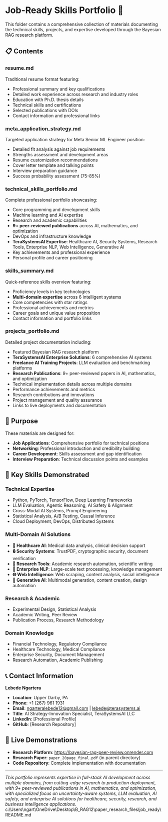 # Job-Ready Skills Portfolio 📁

This folder contains a comprehensive collection of materials documenting the technical skills, projects, and expertise developed through the Bayesian RAG research platform.

## 📋 Contents

### **resume.md**
Traditional resume format featuring:
- Professional summary and key qualifications
- Detailed work experience across research and industry roles
- Education with Ph.D. thesis details
- Technical skills and certifications
- Selected publications with DOIs
- Contact information and professional links

### **meta_application_strategy.md**
Targeted application strategy for Meta Senior ML Engineer position:
- Detailed fit analysis against job requirements
- Strengths assessment and development areas
- Resume customization recommendations
- Cover letter template and talking points
- Interview preparation guidance
- Success probability assessment (75-85%)

### **technical_skills_portfolio.md**
Complete professional portfolio showcasing:
- Core programming and development skills
- Machine learning and AI expertise
- Research and academic capabilities
- **9+ peer-reviewed publications** across AI, mathematics, and optimization
- DevOps and infrastructure knowledge
- **TeraSystemsAI Expertise**: Healthcare AI, Security Systems, Research Tools, Enterprise NLP, Web Intelligence, Generative AI
- Key achievements and professional experience
- Personal profile and career positioning

### **skills_summary.md**
Quick-reference skills overview featuring:
- Proficiency levels in key technologies
- **Multi-domain expertise** across 6 intelligent systems
- Core competencies with star ratings
- Professional achievements and metrics
- Career goals and unique value proposition
- Contact information and portfolio links

### **projects_portfolio.md**
Detailed project documentation including:
- Featured Bayesian RAG research platform
- **TeraSystemsAI Enterprise Solutions**: 6 comprehensive AI systems
- **Freelance AI Training Projects**: LLM evaluation and benchmarking platforms
- **Research Publications**: 9+ peer-reviewed papers in AI, mathematics, and optimization
- Technical implementation details across multiple domains
- Performance achievements and metrics
- Research contributions and innovations
- Project management and quality assurance
- Links to live deployments and documentation

## 🎯 Purpose

These materials are designed for:
- **Job Applications**: Comprehensive portfolio for technical positions
- **Networking**: Professional introduction and credibility building
- **Career Development**: Skills assessment and gap identification
- **Interview Preparation**: Technical discussion points and examples

## 🔑 Key Skills Demonstrated

### **Technical Expertise**
- Python, PyTorch, TensorFlow, Deep Learning Frameworks
- LLM Evaluation, Agentic Reasoning, AI Safety & Alignment
- Cross-Modal AI Systems, Prompt Engineering
- Statistical Analysis, A/B Testing, Causal Inference
- Cloud Deployment, DevOps, Distributed Systems

### **Multi-Domain AI Solutions**
- **🏥 Healthcare AI**: Medical data analysis, clinical decision support
- **🔒 Security Systems**: TrustPDF, cryptographic security, document verification
- **🔬 Research Tools**: Academic research automation, scientific writing
- **🤖 Enterprise NLP**: Large-scale text processing, knowledge management
- **🌐 Web Intelligence**: Web scraping, content analysis, social intelligence
- **🎨 Generative AI**: Multimodal generation, content creation, design automation

### **Research & Academic**
- Experimental Design, Statistical Analysis
- Academic Writing, Peer Review
- Publication Process, Research Methodology

### **Domain Knowledge**
- Financial Technology, Regulatory Compliance
- Healthcare Technology, Medical Compliance
- Enterprise Security, Document Management
- Research Automation, Academic Publishing

## 📞 Contact Information

**Lebede Ngartera**

- **Location**: Upper Darby, PA
- **Phone**: +1 (267) 961 1931
- **Email**: ngarteralebede12@gmail.com | lebede@terasystems.ai
- **Title**: AI Strategy-Innovation Specialist, TeraSystemsAI LLC
- **LinkedIn**: [Professional Profile]
- **GitHub**: [Research Repository]

## 🚀 Live Demonstrations

- **Research Platform**: <https://bayesian-rag-peer-review.onrender.com>
- **Research Paper**: `paper_20page_final.pdf` (in parent directory)
- **Code Repository**: Complete implementation with documentation

---

*This portfolio represents expertise in full-stack AI development across multiple domains, from cutting-edge research to production deployment, with 9+ peer-reviewed publications in AI, mathematics, and optimization, with specialized focus on uncertainty-aware systems, LLM evaluation, AI safety, and enterprise AI solutions for healthcare, security, research, and business intelligence applications.*</content>
<parameter name="filePath">c:\Users\ngart\OneDrive\Desktop\B_RAG12\paper_research_files\job_ready\README.md